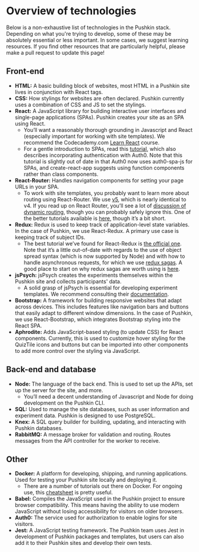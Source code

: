 # Overview of technologies

Below is a non-exhaustive list of technologies in the Pushkin stack. Depending on what you're trying to develop, some of these may be absolutely essential or less important. In some cases, we suggest learning resources. If you find other resources that are particularly helpful, please make a pull request to update this page!

## Front-end

- **HTML:** A basic building block of websites, most HTML in a Pushkin site lives in conjunction with React tags.
- **CSS:** How stylings for websites are often declared. Pushkin currently uses a combination of CSS and JS to set the stylings.
- **React:** A JavaScript library for building interactive user interfaces and single-page applications (SPAs). Pushkin creates your site as an SPA using React.
    - You’ll want a reasonably thorough grounding in Javascript and React (especially important for working with site templates). We recommend the Codecademy.com [Learn React](https://www.codecademy.com/learn/react-101) course.
    - For a gentle introduction to SPAs, read this [tutorial](https://auth0.com/blog/beyond-create-react-app-react-router-redux-saga-and-more/), which also describes incorporating authentication with Auth0. Note that this tutorial is slightly out of date in that Auth0 now uses auth0-spa-js for SPAs, and create-react-app suggests using function components rather than class components.
- **React-Router:** Handles navigation components for setting your page URLs in your SPA.
    - To work with site templates, you probably want to learn more about routing using React-Router. We use [v5](https://reacttraining.com/blog/react-router-v5/), which is nearly identical to v4. If you read up on React Router, you’ll see a lot of [discussion of dynamic routing](https://github.com/ReactTraining/react-router/blob/master/packages/react-router/docs/guides/philosophy.md), though you can probably safely ignore this. One of the better tutorials available is [here](https://auth0.com/blog/react-router-4-practical-tutorial/), though it’s a bit short.
- **Redux:** Redux is used to keep track of application-level state variables. In the case of Pushkin, we use React-Redux. A primary use case is keeping track of subject IDs.
    - The best tutorial we’ve found for React-Redux is [the official one](https://redux.js.org/basics/basic-tutorial). Note that it’s a little out-of-date with regards to the use of object spread syntax (which is now supported by Node) and with how to handle asynchronous requests, for which we use [redux sagas](https://redux-saga.js.org/docs/introduction/). A good place to start on why redux sagas are worth using is [here](https://engineering.universe.com/what-is-redux-saga-c1252fc2f4d1).
- **jsPsych:** jsPsych creates the experiments themselves within the Pushkin site and collects participants' data.
    - A solid grasp of jsPsych is essential for developing experiment templates. We recommend consulting their [documentation](https://www.jspsych.org).
- **Bootstrap:** A framework for building responsive websites that adapt across devices. This includes features like navigation bars and buttons that easily adapt to different window dimensions. In the case of Pushkin, we use React-Bootstrap, which integrates Bootstrap styling into the React SPA.
- **Aphrodite:** Adds JavaScript-based styling (to update CSS) for React components. Currently, this is used to customize hover styling for the QuizTile icons and buttons but can be imported into other components to add more control over the styling via JavaScript.

## Back-end and database

- **Node:** The language of the back end. This is used to set up the APIs, set up the server for the site, and more.
    - You’ll need a decent understanding of Javascript and Node for doing development on the Pushkin CLI.
- **SQL:** Used to manage the site databases, such as user information and experiment data. Pushkin is designed to use PostgreSQL.
- **Knex:** A SQL query builder for building, updating, and interacting with Pushkin databases.
- **RabbitMQ:** A message broker for validation and routing. Routes messages from the API controller for the worker to receive.

## Other
- **Docker:** A platform for developing, shipping, and running applications. Used for testing your Pushkin site locally and deploying it.
    - There are a number of tutorials out there on Docker. For ongoing use, this [cheatsheet](https://www.digitalocean.com/community/tutorials/how-to-remove-docker-images-containers-and-volumes) is pretty useful.
- **Babel:** Compiles the JavaScript used in the Pushkin project to ensure browser compatibility. This means having the ability to use modern JavaScript without losing accessibility for visitors on older browsers.
- **Auth0:** The service used for authorization to enable logins for site visitors.
- **Jest:** A JavaScript testing framework. The Pushkin team uses Jest in development of Pushkin packages and templates, but users can also add it to their Pushkin sites and develop their own tests.
